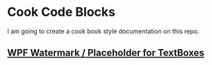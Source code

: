 # Cook Code Blocks

I am going to create a cook book style documentation on this repo. 

## [WPF Watermark / Placeholder for TextBoxes][wpf-watermark]









[wpf-watermark]:https://github.com/selimgueler/cookcodes/blob/master/wpf-watermark.md

